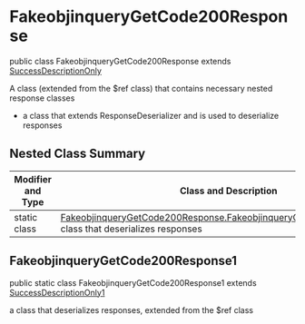# FakeobjinqueryGetCode200Response

public class FakeobjinqueryGetCode200Response extends [SuccessDescriptionOnly](../../components/responses/SuccessDescriptionOnly.md)

A class (extended from the $ref class) that contains necessary nested response classes
- a class that extends ResponseDeserializer and is used to deserialize responses

## Nested Class Summary
| Modifier and Type | Class and Description |
| ----------------- | --------------------- |
| static class | [FakeobjinqueryGetCode200Response.FakeobjinqueryGetCode200Response1](#fakeobjinquerygetcode200response1)<br> class that deserializes responses |

## FakeobjinqueryGetCode200Response1
public static class FakeobjinqueryGetCode200Response1 extends [SuccessDescriptionOnly1](../../components/responses/SuccessDescriptionOnly.md#successdescriptiononly1)<br>

a class that deserializes responses, extended from the $ref class

